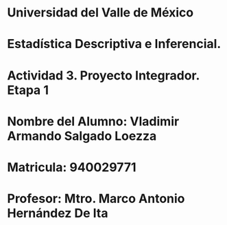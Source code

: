# Universidad del Valle de México
# Estadística Descriptiva e Inferencial.
# Actividad 3. Proyecto Integrador. Etapa 1
# Nombre del Alumno: Vladimir Armando Salgado Loezza
# Matricula: 940029771
# Profesor: Mtro. Marco Antonio Hernández De Ita
